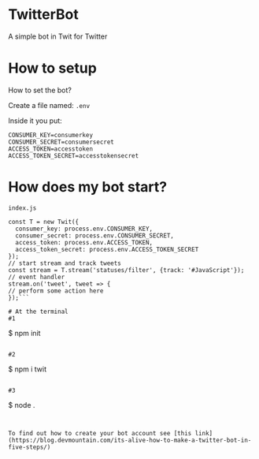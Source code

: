 # TwitterBot
A simple bot in Twit for Twitter

# How to setup
How to set the bot?

Create a file named: `.env`

Inside it you put: 
```
CONSUMER_KEY=consumerkey
CONSUMER_SECRET=consumersecret
ACCESS_TOKEN=accesstoken
ACCESS_TOKEN_SECRET=accesstokensecret
```

# How does my bot start?
`index.js`

```const Twit = require('twit');
const T = new Twit({
  consumer_key: process.env.CONSUMER_KEY,
  consumer_secret: process.env.CONSUMER_SECRET,
  access_token: process.env.ACCESS_TOKEN,
  access_token_secret: process.env.ACCESS_TOKEN_SECRET
});
// start stream and track tweets
const stream = T.stream('statuses/filter', {track: '#JavaScript'});
// event handler
stream.on('tweet', tweet => {
// perform some action here
});```

# At the terminal
#1
```
$ npm init
```

#2
```
$ npm i twit
```

#3
```
$ node .
```


To find out how to create your bot account see [this link](https://blog.devmountain.com/its-alive-how-to-make-a-twitter-bot-in-five-steps/)
